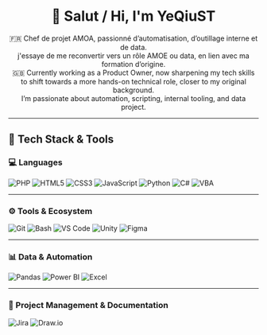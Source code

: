 <h1 align="center">👋 Salut / Hi, I'm YeQiuST</h1>

<p align="center">
  🇫🇷 Chef de projet AMOA, passionné d’automatisation, d’outillage interne et de data.<br>
 j'essaye de me reconvertir vers un rôle AMOE ou data, en lien avec ma formation d’origine.<br>
  🇬🇧 Currently working as a Product Owner, now sharpening my tech skills to shift towards a more hands-on technical role, closer to my original background.<br>
  I’m passionate about automation, scripting, internal tooling, and data project.
</p>

---

## 🧠 Tech Stack & Tools

### 💻 Languages

![PHP](https://img.shields.io/badge/PHP-777BB4?style=for-the-badge&logo=php&logoColor=white)
![HTML5](https://img.shields.io/badge/HTML5-E34F26?style=for-the-badge&logo=html5&logoColor=white)
![CSS3](https://img.shields.io/badge/CSS3-1572B6?style=for-the-badge&logo=css3&logoColor=white)
![JavaScript](https://img.shields.io/badge/JavaScript-F7DF1E?style=for-the-badge&logo=javascript&logoColor=black)
![Python](https://img.shields.io/badge/Python-3776AB?style=for-the-badge&logo=python&logoColor=white)
![C#](https://img.shields.io/badge/C%23-239120?style=for-the-badge&logo=csharp&logoColor=white)
![VBA](https://img.shields.io/badge/VBA-217346?style=for-the-badge&logo=microsoft-excel&logoColor=white)

---

### ⚙️ Tools & Ecosystem

![Git](https://img.shields.io/badge/Git-F05032?style=for-the-badge&logo=git&logoColor=white)
![Bash](https://img.shields.io/badge/Bash-4EAA25?style=for-the-badge&logo=gnu-bash&logoColor=white)
![VS Code](https://img.shields.io/badge/VS%20Code-007ACC?style=for-the-badge&logo=visual-studio-code&logoColor=white)
![Unity](https://img.shields.io/badge/Unity-000000?style=for-the-badge&logo=unity&logoColor=white)
![Figma](https://img.shields.io/badge/Figma-F24E1E?style=for-the-badge&logo=figma&logoColor=white)

---

### 📊 Data & Automation

![Pandas](https://img.shields.io/badge/Pandas-150458?style=for-the-badge&logo=pandas&logoColor=white)
![Power BI](https://img.shields.io/badge/PowerBI-F2C811?style=for-the-badge&logo=powerbi&logoColor=black)
![Excel](https://img.shields.io/badge/Excel-217346?style=for-the-badge&logo=microsoft-excel&logoColor=white)

---

### 🧩 Project Management & Documentation

![Jira](https://img.shields.io/badge/Jira-0052CC?style=for-the-badge&logo=jira&logoColor=white)
![Draw.io](https://img.shields.io/badge/diagrams.net-F98012?style=for-the-badge&logo=diagramsdotnet&logoColor=white)


